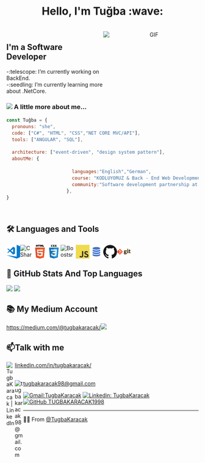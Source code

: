 
<h1 align="center">
 Hello, I'm Tuğba :wave:
 </h1>
<br />
<div align="center">
 <img align="right" alt="GIF" src="https://media.giphy.com/media/FlJbvchalNGPH6M43X/giphy.gif" width="250" height="160" />
</div>


<h2 align="left">
I'm a Software Developer
</h2>
-:telescope: I’m currently working on BackEnd.<br/>
-:seedling: I’m currently learning more about .NetCore.<br/>


 
### <img src="https://media.giphy.com/media/j2pOGeGYKe2xCCKwfi/giphy.gif" width="50"> A little more about me...  
```javascript
const Tuğba = {
  pronouns: "she",
  code: ["C#", "HTML", "CSS","NET CORE MVC/API"],
  tools: ["ANGULAR", "SQL"],
  
  architecture: ["event-driven", "design system pattern"],
  aboutMe: {
  
                        languages:"English","German", 
                        course: "KODLUYORUZ & Back - End Web Development 101 Bootcamp",
                        community:"Software development partnership at İskenderun Technical University", 
                      },
}
```

<br /><h2 align="left">
 🛠 Languages and Tools
</h2>
<img align="left" alt="Visual Studio Code" width="36px" src="https://raw.githubusercontent.com/github/explore/80688e429a7d4ef2fca1e82350fe8e3517d3494d/topics/visual-studio-code/visual-studio-code.png" />
<img align="left" alt="CSharp" width="34px"  height="34px"  src="https://seeklogo.com/images/C/c-sharp-c-logo-02F17714BA-seeklogo.com.png" />
<img align="left" alt="HTML5" width="36px" src="https://raw.githubusercontent.com/github/explore/80688e429a7d4ef2fca1e82350fe8e3517d3494d/topics/html/html.png" />
<img align="left" alt="CSS3" width="36px" src="https://raw.githubusercontent.com/github/explore/80688e429a7d4ef2fca1e82350fe8e3517d3494d/topics/css/css.png" />
<img align="left" alt="Boostsrap" width="40px"  height="40px" src="https://www.logo.wine/a/logo/Bootstrap_(front-end_framework)/Bootstrap_(front-end_framework)-Logo.wine.svg"/>
<img align="left" alt="JavaScript" width="36px" src="https://raw.githubusercontent.com/github/explore/80688e429a7d4ef2fca1e82350fe8e3517d3494d/topics/javascript/javascript.png" />
<img align="left" alt="SQL" width="36px" src="https://raw.githubusercontent.com/github/explore/80688e429a7d4ef2fca1e82350fe8e3517d3494d/topics/sql/sql.png" />
<img align="left" alt="GitHub" width="36px" src="https://raw.githubusercontent.com/github/explore/78df643247d429f6cc873026c0622819ad797942/topics/github/github.png" />
<img align="left" alt="Git" width="36px" src="https://raw.githubusercontent.com/github/explore/80688e429a7d4ef2fca1e82350fe8e3517d3494d/topics/git/git.png" />



<br />


<br />


## 📌 GitHub Stats And Top Languages

  <img align="" height='130px' src="https://github-readme-stats.vercel.app/api?username=TUGBAKARACAK1998&hide_title=true&show_icons=true&include_all_commits=true&line_height=21&bg_color=0,EC6C6C,FFD479,FFFC79,73FA79&theme=graywhite" /> <img align="" height='130px' src="https://github-readme-stats.vercel.app/api/top-langs/?username=TUGBAKARACAK1998&hide_title=true&layout=compact&bg_color=0,73FA79,73FDFF,7A81FF&theme=graywhite" />
  


## 📚 My Medium Account

<a href="https://www.thoughtworks.com"></a>https://medium.com/@tugbakaracak/<img src="https://media.giphy.com/media/WUm5SGPrHY9ljBp3p8/giphy.gif" width="20"> <br/>
## 📫Talk with me 

<img align="left" alt="TugbaKaracak | LinkedIn" width="22px" src="https://cdn.jsdelivr.net/npm/simple-icons@v3/icons/linkedin.svg" />
<a href="https://www.linkedin.com/in/tugbakaracak/" align="left" alt="Tugba-Karacak| LinkedIn" width="22px">linkedin.com/in/tugbakaracak/<a/><br/><br/>
 
<img align="left" alt="tugbakaracak98@gmail.com" width="22px" src="https://cdn4.iconfinder.com/data/icons/social-media-logos-6/512/112-gmail_email_mail-512.png"/>tugbakaracak98@gmail.com<br/>
</em></p>


 [![Gmail:TugbaKaracak](https://img.shields.io/badge/-TugbaKaracak-white?style=flat-square&logo=Gmail&logoColor=red&link=https://mail.google.com/)](https://mail.google.com/)
[![Linkedin: TugbaKaracak](https://img.shields.io/badge/-TugbaKaracak-blue?style=flat-square&logo=Linkedin&logoColor=white&link=https://www.linkedin.com/in/tugbakaracak/)](https://www.linkedin.com/in/tugbakaracak/)
[![GitHub TUGBAKARACAK1998](https://img.shields.io/github/followers/TUGBAKARACAK1998?label=follow&style=social)](https://github.com/TUGBAKARACAK1998)


---
👩‍💻 From [@TugbaKaracak](https://github.com/TUGBAKARACAK1998)

